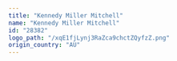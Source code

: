 ```yaml
---
title: "Kennedy Miller Mitchell"
name: "Kennedy Miller Mitchell"
id: "28382"
logo_path: "/xqE1fjLynj3RaZca9chctZQyfzZ.png"
origin_country: "AU"
---
```

